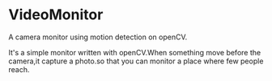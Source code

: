 VideoMonitor
============

A camera monitor using motion detection on openCV.

It's a simple monitor written with openCV.When something move before the camera,it capture a photo.so that you can monitor a place where few people reach.


